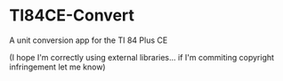 # TI84CE-Convert
A unit conversion app for the TI 84 Plus CE

(I hope I'm correctly using external libraries... if I'm commiting copyright infringement let me know)
